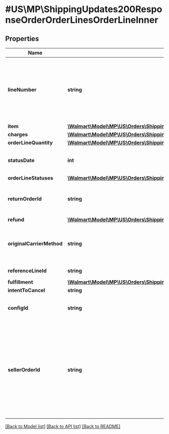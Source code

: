 # #US\MP\ShippingUpdates200ResponseOrderOrderLinesOrderLineInner

## Properties

Name | Type | Description | Notes
------------ | ------------- | ------------- | -------------
**lineNumber** | **string** | The line number associated with the details for each individual item in the purchase order |
**item** | [**\Walmart\Model\MP\US\Orders\ShippingUpdates200ResponseOrderOrderLinesOrderLineInnerItem**](ShippingUpdates200ResponseOrderOrderLinesOrderLineInnerItem.md) |  |
**charges** | [**\Walmart\Model\MP\US\Orders\ShippingUpdates200ResponseOrderOrderLinesOrderLineInnerCharges**](ShippingUpdates200ResponseOrderOrderLinesOrderLineInnerCharges.md) |  |
**orderLineQuantity** | [**\Walmart\Model\MP\US\Orders\ShippingUpdatesRequestOrderShipmentOrderLinesOrderLineInnerOrderLineStatusesOrderLineStatusInnerStatusQuantity**](ShippingUpdatesRequestOrderShipmentOrderLinesOrderLineInnerOrderLineStatusesOrderLineStatusInnerStatusQuantity.md) |  |
**statusDate** | **int** | The date shown on the recent order status |
**orderLineStatuses** | [**\Walmart\Model\MP\US\Orders\ShippingUpdates200ResponseOrderOrderLinesOrderLineInnerOrderLineStatuses**](ShippingUpdates200ResponseOrderOrderLinesOrderLineInnerOrderLineStatuses.md) |  |
**returnOrderId** | **string** | Id of the return order created in case of a full refund | [optional]
**refund** | [**\Walmart\Model\MP\US\Orders\ShippingUpdates200ResponseOrderOrderLinesOrderLineInnerRefund**](ShippingUpdates200ResponseOrderOrderLinesOrderLineInnerRefund.md) |  | [optional]
**originalCarrierMethod** | **string** | Ship method stamped at order line level when order is placed | [optional]
**referenceLineId** | **string** | Reference line Id | [optional]
**fulfillment** | [**\Walmart\Model\MP\US\Orders\ShippingUpdates200ResponseOrderOrderLinesOrderLineInnerFulfillment**](ShippingUpdates200ResponseOrderOrderLinesOrderLineInnerFulfillment.md) |  | [optional]
**intentToCancel** | **string** |  | [optional]
**configId** | **string** | Sets ConfigID for Personalised orders | [optional]
**sellerOrderId** | **string** | A unique ID associated with the sales order for specified Seller; gives Sellers the ability to print their own custom order ID on the return label; limit of 30 characters | [optional]


[[Back to Model list]](../) [[Back to API list]](../../Api/US/MP) [[Back to README]](../../README.md)
